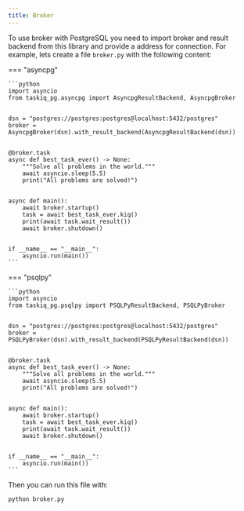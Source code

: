```yaml
---
title: Broker
---
```


To use broker with PostgreSQL you need to import broker and result backend from this library and provide a address for  connection. For example, lets create a file `broker.py` with the following content:

=== "asyncpg"

    ```python
    import asyncio
    from taskiq_pg.asyncpg import AsyncpgResultBackend, AsyncpgBroker


    dsn = "postgres://postgres:postgres@localhost:5432/postgres"
    broker = AsyncpgBroker(dsn).with_result_backend(AsyncpgResultBackend(dsn))


    @broker.task
    async def best_task_ever() -> None:
        """Solve all problems in the world."""
        await asyncio.sleep(5.5)
        print("All problems are solved!")


    async def main():
        await broker.startup()
        task = await best_task_ever.kiq()
        print(await task.wait_result())
        await broker.shutdown()


    if __name__ == "__main__":
        asyncio.run(main())
    ```

=== "psqlpy"

    ```python
    import asyncio
    from taskiq_pg.psqlpy import PSQLPyResultBackend, PSQLPyBroker


    dsn = "postgres://postgres:postgres@localhost:5432/postgres"
    broker = PSQLPyBroker(dsn).with_result_backend(PSQLPyResultBackend(dsn))


    @broker.task
    async def best_task_ever() -> None:
        """Solve all problems in the world."""
        await asyncio.sleep(5.5)
        print("All problems are solved!")


    async def main():
        await broker.startup()
        task = await best_task_ever.kiq()
        print(await task.wait_result())
        await broker.shutdown()


    if __name__ == "__main__":
        asyncio.run(main())
    ```

Then you can run this file with:

```bash
python broker.py
```
